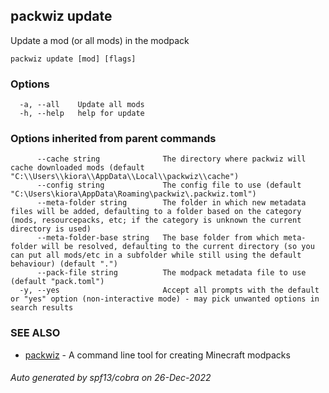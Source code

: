 ## packwiz update

Update a mod (or all mods) in the modpack

```
packwiz update [mod] [flags]
```

### Options

```
  -a, --all    Update all mods
  -h, --help   help for update
```

### Options inherited from parent commands

```
      --cache string              The directory where packwiz will cache downloaded mods (default "C:\\Users\\kiora\\AppData\\Local\\packwiz\\cache")
      --config string             The config file to use (default "C:\Users\kiora\AppData\Roaming\packwiz\.packwiz.toml")
      --meta-folder string        The folder in which new metadata files will be added, defaulting to a folder based on the category (mods, resourcepacks, etc; if the category is unknown the current directory is used)
      --meta-folder-base string   The base folder from which meta-folder will be resolved, defaulting to the current directory (so you can put all mods/etc in a subfolder while still using the default behaviour) (default ".")
      --pack-file string          The modpack metadata file to use (default "pack.toml")
  -y, --yes                       Accept all prompts with the default or "yes" option (non-interactive mode) - may pick unwanted options in search results
```

### SEE ALSO

* [packwiz](packwiz.md)	 - A command line tool for creating Minecraft modpacks

###### Auto generated by spf13/cobra on 26-Dec-2022

